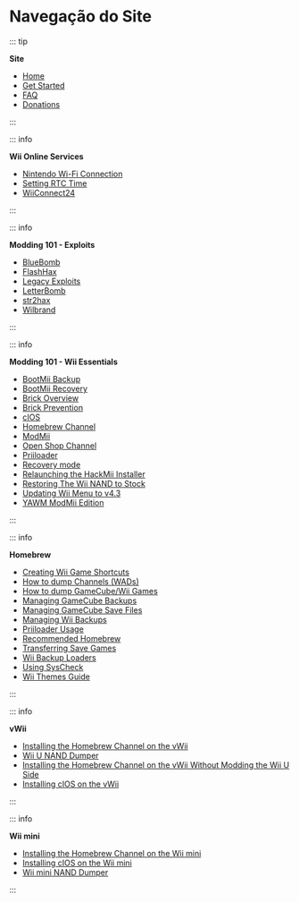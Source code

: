 # Navegação do Site

::: tip

**Site**

- [Home](/)
- [Get Started](get-started)
- [FAQ](faq)
- [Donations](donations)

:::

::: info

**Wii Online Services**

- [Nintendo Wi-Fi Connection](wiimmfi)
- [Setting RTC Time](wiiconnect24#updating-rtc-clock)
- [WiiConnect24](wiiconnect24)

:::

::: info

**Modding 101 - Exploits**

- [BlueBomb](bluebomb)
- [FlashHax](flashhax)
- [Legacy Exploits](legacy-exploits)
- [LetterBomb](letterbomb)
- [str2hax](str2hax)
- [Wilbrand](wilbrand)

:::

::: info

**Modding 101 - Wii Essentials**

- [BootMii Backup](bootmii)
- [BootMii Recovery](bootmiirecover)
- [Brick Overview](bricks)
- [Brick Prevention](bricks#brick-prevention)
- [cIOS](cios)
- [Homebrew Channel](hbc)
- [ModMii](modmii)
- [Open Shop Channel](osc)
- [Priiloader](priiloader)
- [Recovery mode](recovery-mode)
- [Relaunching the HackMii Installer](hackmii)
- [Restoring The Wii NAND to Stock](wii-factory-reset)
- [Updating Wii Menu to v4.3](update)
- [YAWM ModMii Edition](yawmme)

:::

::: info

**Homebrew**

- [Creating Wii Game Shortcuts](wiigsc)
- [How to dump Channels (WADs)](dump-wads)
- [How to dump GameCube/Wii Games](dump-games)
- [Managing GameCube Backups](gc-backups)
- [Managing GameCube Save Files](gcsaves)
- [Managing Wii Backups](wii-backups)
- [Priiloader Usage](priiloader-usage)
- [Recommended Homebrew](recommended-homebrew)
- [Transferring Save Games](transfer-saves)
- [Wii Backup Loaders](wii-loaders)
- [Using SysCheck](syscheck)
- [Wii Themes Guide](themes)

:::

::: info

**vWii**

- [Installing the Homebrew Channel on the vWii](vwii-homebrew-channel)
- [Wii U NAND Dumper](wiiu-nand-dumper)
- [Installing the Homebrew Channel on the vWii Without Modding the Wii U Side](vwii-homebrew-channel-no-wiiu-mods)
- [Installing cIOS on the vWii](cios-vwii)

:::

::: info

**Wii mini**

- [Installing the Homebrew Channel on the Wii mini](hbc-mini)
- [Installing cIOS on the Wii mini](cios-mini)
- [Wii mini NAND Dumper](wnd-mini)

:::
